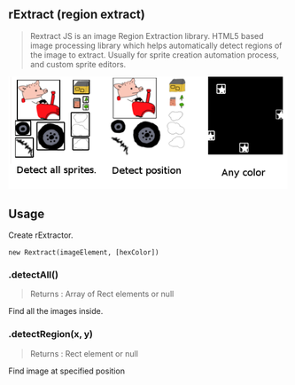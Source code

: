 ## rExtract (region extract)

> Rextract JS is an image Region Extraction library. HTML5 based image processing library which helps automatically detect regions of the image to extract.
> Usually for sprite creation automation process, and custom sprite editors. 


[![](https://raw.githubusercontent.com/linuxenko/rextract.js/master/examples/screenshot.png)](http://www.linuxenko.pro/showcase/peter/)

## Usage

Create rExtractor.

```
new Rextract(imageElement, [hexColor])
```

### .detectAll()
> Returns : Array of Rect elements or null

Find all the images inside.

### .detectRegion(x, y)
> Returns : Rect element or null

Find image at specified position
